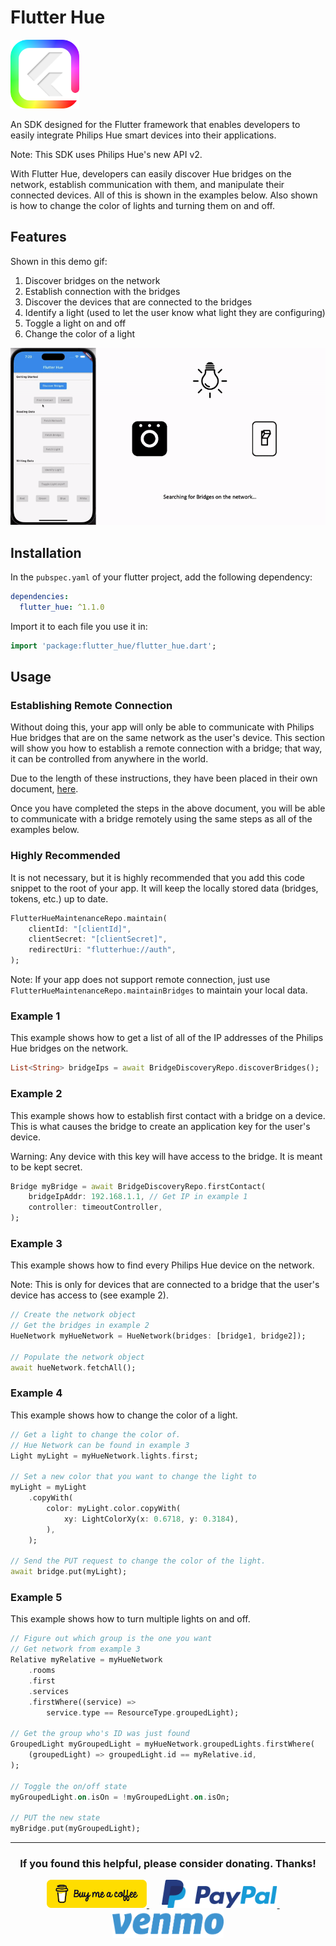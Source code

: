 # Flutter Hue

<img src="https://raw.githubusercontent.com/babincc/flutter_workshop/master/packages/resources/logos/flutter_hue_logo.png" alt="Flutter Hue logo" height="110" width="110">

An SDK designed for the Flutter framework that enables developers to easily integrate Philips Hue smart devices into their applications.

Note: This SDK uses Philips Hue's new API v2.

With Flutter Hue, developers can easily discover Hue bridges on the network, establish communication with them, and manipulate their connected devices. All of this is shown in the examples below. Also shown is how to change the color of lights and turning them on and off.

## Features

Shown in this demo gif:

1. Discover bridges on the network
2. Establish connection with the bridges
3. Discover the devices that are connected to the bridges
4. Identify a light (used to let the user know what light they are configuring)
5. Toggle a light on and off
6. Change the color of a light

![A gif demonstrating Flutter Hue in action.](https://raw.githubusercontent.com/babincc/flutter_workshop/master/packages/resources/demos/flutter_hue_demo.gif)

## Installation

In the `pubspec.yaml` of your flutter project, add the following dependency:

```yaml
dependencies:
  flutter_hue: ^1.1.0
```

Import it to each file you use it in:

 ```dart
 import 'package:flutter_hue/flutter_hue.dart';
 ```

## Usage

### Establishing Remote Connection

Without doing this, your app will only be able to communicate with Philips Hue bridges that are on the same network as the user's device. This section will show you how to establish a remote connection with a bridge; that way, it can be controlled from anywhere in the world.

Due to the length of these instructions, they have been placed in their own document, [here](https://github.com/babincc/flutter_workshop/blob/master/packages/flutter_hue/remote_connection_instructions.md).

Once you have completed the steps in the above document, you will be able to communicate with a bridge remotely using the same steps as all of the examples below.

### Highly Recommended

It is not necessary, but it is highly recommended that you add this code snippet to the root of your app. It will keep the locally stored data (bridges, tokens, etc.) up to date.

```dart
FlutterHueMaintenanceRepo.maintain(
	clientId: "[clientId]",
	clientSecret: "[clientSecret]",
	redirectUri: "flutterhue://auth",
);
```

Note: If your app does not support remote connection, just use `FlutterHueMaintenanceRepo.maintainBridges` to maintain your local data.

### Example 1

This example shows how to get a list of all of the IP addresses of the Philips Hue bridges on the network.

``` dart
List<String> bridgeIps = await BridgeDiscoveryRepo.discoverBridges();
```

### Example 2

This example shows how to establish first contact with a bridge on a device. This is what causes the bridge to create an application key for the user's device. 

Warning: Any device with this key will have access to the bridge. It is meant to be kept secret.

``` dart
Bridge myBridge = await BridgeDiscoveryRepo.firstContact(
	bridgeIpAddr: 192.168.1.1, // Get IP in example 1
	controller: timeoutController,
);
```

### Example 3

This example shows how to find every Philips Hue device on the network. 

Note: This is only for devices that are connected to a bridge that the user's device has access to (see example 2).

``` dart
// Create the network object
// Get the bridges in example 2
HueNetwork myHueNetwork = HueNetwork(bridges: [bridge1, bridge2]);

// Populate the network object
await hueNetwork.fetchAll();
```

### Example 4

This example shows how to change the color of a light.

``` dart
// Get a light to change the color of.
// Hue Network can be found in example 3
Light myLight = myHueNetwork.lights.first;

// Set a new color that you want to change the light to
myLight = myLight
	.copyWith(
		color: myLight.color.copyWith(
			xy: LightColorXy(x: 0.6718, y: 0.3184),
		),
	);

// Send the PUT request to change the color of the light.
await bridge.put(myLight);
```

### Example 5

This example shows how to turn multiple lights on and off.

``` dart
// Figure out which group is the one you want
// Get network from example 3
Relative myRelative = myHueNetwork
	.rooms
	.first
	.services
	.firstWhere((service) => 
		service.type == ResourceType.groupedLight);

// Get the group who's ID was just found
GroupedLight myGroupedLight = myHueNetwork.groupedLights.firstWhere(
	(groupedLight) => groupedLight.id == myRelative.id,
);

// Toggle the on/off state
myGroupedLight.on.isOn = !myGroupedLight.on.isOn;

// PUT the new state
myBridge.put(myGroupedLight);
```

<hr>

<h3 align="center">If you found this helpful, please consider donating. Thanks!</h3>
<p align="center">
  <a href="https://www.buymeacoffee.com/babincc" target="_blank">
    <img src="https://raw.githubusercontent.com/babincc/flutter_workshop/master/packages/resources/donate_icons/buy_me_a_coffee_logo.png" alt="buy me a coffee" height="45">
  </a>
  &nbsp;&nbsp;&nbsp;&nbsp;
  <a href="https://paypal.me/cssbabin" target="_blank">
    <img src="https://raw.githubusercontent.com/babincc/flutter_workshop/master/packages/resources/donate_icons/pay_pal_logo.png" alt="paypal" height="45">
  </a>
  &nbsp;&nbsp;&nbsp;&nbsp;
  <a href="https://venmo.com/u/babincc" target="_blank">
    <img src="https://raw.githubusercontent.com/babincc/flutter_workshop/master/packages/resources/donate_icons/venmo_logo.png" alt="venmo" height="45">
  </a>
</p>
<br><br>
